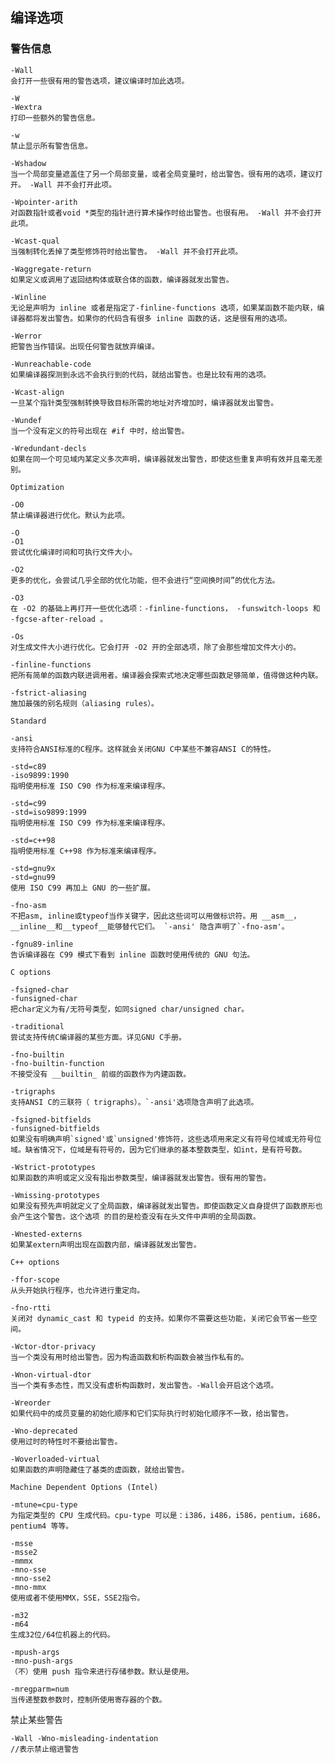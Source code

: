 ## 编译选项

### 警告信息

    -Wall
    会打开一些很有用的警告选项，建议编译时加此选项。

    -W
    -Wextra
    打印一些额外的警告信息。

    -w
    禁止显示所有警告信息。

    -Wshadow
    当一个局部变量遮盖住了另一个局部变量，或者全局变量时，给出警告。很有用的选项，建议打开。 -Wall 并不会打开此项。

    -Wpointer-arith
    对函数指针或者void *类型的指针进行算术操作时给出警告。也很有用。 -Wall 并不会打开此项。

    -Wcast-qual
    当强制转化丢掉了类型修饰符时给出警告。 -Wall 并不会打开此项。

    -Waggregate-return
    如果定义或调用了返回结构体或联合体的函数，编译器就发出警告。

    -Winline
    无论是声明为 inline 或者是指定了-finline-functions 选项，如果某函数不能内联，编译器都将发出警告。如果你的代码含有很多 inline 函数的话，这是很有用的选项。

    -Werror
    把警告当作错误。出现任何警告就放弃编译。

    -Wunreachable-code
    如果编译器探测到永远不会执行到的代码，就给出警告。也是比较有用的选项。

    -Wcast-align
    一旦某个指针类型强制转换导致目标所需的地址对齐增加时，编译器就发出警告。

    -Wundef
    当一个没有定义的符号出现在 #if 中时，给出警告。

    -Wredundant-decls
    如果在同一个可见域内某定义多次声明，编译器就发出警告，即使这些重复声明有效并且毫无差别。

    Optimization

    -O0
    禁止编译器进行优化。默认为此项。

    -O
    -O1
    尝试优化编译时间和可执行文件大小。

    -O2
    更多的优化，会尝试几乎全部的优化功能，但不会进行“空间换时间”的优化方法。

    -O3
    在 -O2 的基础上再打开一些优化选项：-finline-functions， -funswitch-loops 和 -fgcse-after-reload 。

    -Os
    对生成文件大小进行优化。它会打开 -O2 开的全部选项，除了会那些增加文件大小的。

    -finline-functions
    把所有简单的函数内联进调用者。编译器会探索式地决定哪些函数足够简单，值得做这种内联。

    -fstrict-aliasing
    施加最强的别名规则（aliasing rules）。

    Standard

    -ansi
    支持符合ANSI标准的C程序。这样就会关闭GNU C中某些不兼容ANSI C的特性。

    -std=c89
    -iso9899:1990
    指明使用标准 ISO C90 作为标准来编译程序。

    -std=c99
    -std=iso9899:1999
    指明使用标准 ISO C99 作为标准来编译程序。

    -std=c++98
    指明使用标准 C++98 作为标准来编译程序。

    -std=gnu9x
    -std=gnu99
    使用 ISO C99 再加上 GNU 的一些扩展。

    -fno-asm
    不把asm, inline或typeof当作关键字，因此这些词可以用做标识符。用 __asm__， __inline__和__typeof__能够替代它们。 `-ansi' 隐含声明了`-fno-asm'。

    -fgnu89-inline
    告诉编译器在 C99 模式下看到 inline 函数时使用传统的 GNU 句法。

    C options

    -fsigned-char
    -funsigned-char
    把char定义为有/无符号类型，如同signed char/unsigned char。

    -traditional
    尝试支持传统C编译器的某些方面。详见GNU C手册。

    -fno-builtin
    -fno-builtin-function
    不接受没有 __builtin_ 前缀的函数作为内建函数。

    -trigraphs
    支持ANSI C的三联符（ trigraphs）。`-ansi'选项隐含声明了此选项。

    -fsigned-bitfields
    -funsigned-bitfields
    如果没有明确声明`signed'或`unsigned'修饰符，这些选项用来定义有符号位域或无符号位域。缺省情况下，位域是有符号的，因为它们继承的基本整数类型，如int，是有符号数。

    -Wstrict-prototypes
    如果函数的声明或定义没有指出参数类型，编译器就发出警告。很有用的警告。

    -Wmissing-prototypes
    如果没有预先声明就定义了全局函数，编译器就发出警告。即使函数定义自身提供了函数原形也会产生这个警告。这个选项 的目的是检查没有在头文件中声明的全局函数。

    -Wnested-externs
    如果某extern声明出现在函数内部，编译器就发出警告。

    C++ options

    -ffor-scope
    从头开始执行程序，也允许进行重定向。

    -fno-rtti
    关闭对 dynamic_cast 和 typeid 的支持。如果你不需要这些功能，关闭它会节省一些空间。

    -Wctor-dtor-privacy
    当一个类没有用时给出警告。因为构造函数和析构函数会被当作私有的。

    -Wnon-virtual-dtor
    当一个类有多态性，而又没有虚析构函数时，发出警告。-Wall会开启这个选项。

    -Wreorder
    如果代码中的成员变量的初始化顺序和它们实际执行时初始化顺序不一致，给出警告。

    -Wno-deprecated
    使用过时的特性时不要给出警告。

    -Woverloaded-virtual
    如果函数的声明隐藏住了基类的虚函数，就给出警告。

    Machine Dependent Options (Intel)

    -mtune=cpu-type
    为指定类型的 CPU 生成代码。cpu-type 可以是：i386，i486，i586，pentium，i686，pentium4 等等。

    -msse
    -msse2
    -mmmx
    -mno-sse
    -mno-sse2
    -mno-mmx
    使用或者不使用MMX，SSE，SSE2指令。

    -m32
    -m64
    生成32位/64位机器上的代码。

    -mpush-args
    -mno-push-args
    （不）使用 push 指令来进行存储参数。默认是使用。

    -mregparm=num
    当传递整数参数时，控制所使用寄存器的个数。

禁止某些警告
    
    -Wall -Wno-misleading-indentation
    //表示禁止缩进警告

